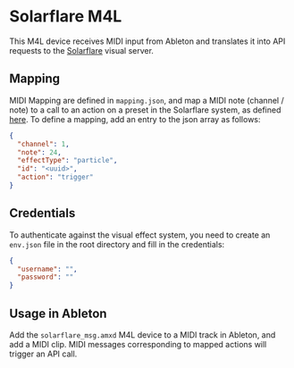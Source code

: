 # Solarflare M4L

This M4L device receives MIDI input from Ableton and translates it into API requests to the [Solarflare](https://github.com/Eynorey/solarflare) visual server.

## Mapping

MIDI Mapping are defined in `mapping.json`, and map a MIDI note (channel / note) to a call to an action on a preset in the Solarflare system, as defined [here](https://github.com/Eynorey/solarflare#api-endpoints). To define a mapping, add an entry to the json array as follows:

```json
{
  "channel": 1,
  "note": 24,
  "effectType": "particle",
  "id": "<uuid>",
  "action": "trigger"
}
```

## Credentials

To authenticate against the visual effect system, you need to create an `env.json` file in the root directory and fill in the credentials:

```json
{
  "username": "",
  "password": ""
}
```


## Usage in Ableton

Add the `solarflare_msg.amxd` M4L device to a MIDI track in Ableton, and add a MIDI clip. MIDI messages corresponding to mapped actions will trigger an API call.
